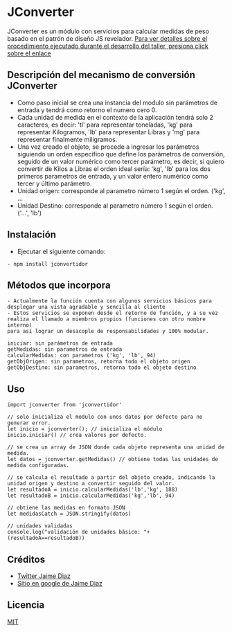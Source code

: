 # JConverter
JConverter es un módulo con servicios para calcular medidas de peso basado en el patrón de diseño JS revelador.
[Para ver detalles sobre el procedimiento ejecutado durante el desarrollo del taller, presiona click sobre el enlace]( https://sites.google.com/view/memodevs)

## Descripción del mecanismo de conversión JConverter
-	Como paso inicial se crea una instancia del modulo sin parámetros de entrada y tendrá como retorno el numero cero 0.
-   Cada unidad de medida en el contexto de la aplicación tendrá solo 2 caracteres, es decir: 'tl' para representar toneladas, 'kg' para representar Kilogramos, 'lb' para representar Libras y 'mg' para representar finalmente miligramos.
-	Una vez creado el objeto, se procede a ingresar los parámetros siguiendo un orden específico que define los parámetros de conversión, seguido de un valor numérico como tercer parámetro, es decir, si quiero convertir de Kilos a Libras el orden ideal sería:  'kg', 'lb' para los dos primeros parametros de entrada, y un valor entero numérico como tercer y último parámetro.
-	Unidad origen: corresponde al parametro número 1 según el orden. ('kg', ...
-	Unidad Destino: corresponde al parametro número 1 según el orden. ('...', 'lb')

## Instalación
- Ejecutar el siguiente comando:
```
- npm install jconvertidor
```

## Métodos que incorpora
```
- Actualmente la función cuenta con algunos servicios básicos para desplegar una vista agradable y sencilla al cliente
- Estos servicios se exponen desde el retorno de función, y a su vez realiza el llamado a miembros propios (funciones con otro nombre interno)
para así lograr un desacople de responsabilidades y 100% modular.
```

```
iniciar: sin parámetros de entrada
getMedidas: sin parametros de entrada
calcularMedidas: con parametros ('kg', 'lb', 94)
getObjOrigen: sin parametros, retorna todo el objeto origen
getObjDestino: sin parametros, retorna todo el objeto destino
```

## Uso
```
import jconverter from 'jconvertidor'

// solo inicializa el modulo con unos datos por defecto para no generar error.
let inicio = jconverter(); // inicializa el módulo
inicio.iniciar() // crea valores por defecto.

// se crea un array de JSON donde cada objeto representa una unidad de medida.
let datos = jconverter.getMedidas() // obtiene todas las unidades de medida configuradas.

// se calcula el resultado a partir del objeto creado, indicando la unidad origen y destino a convertir seguido del valor.
let resultadoA = inicio.calcularMedidas('lb','kg', 188)
let resultadoB = inicio.calcularMedidas('kg','lb', 94)

// obtiene las medidas en formato JSON
let medidasCatch = JSON.stringify(datos)

// unidades validadas
console.log("validación de unidades básico: "+(resultadoA==resultadoB))
```

## Créditos
- [Twitter Jaime Diaz](https://twitter.com/jdiaz0017)
- [Sitio en google de Jaime Diaz](https://sites.google.com/view/memodevs/)

## Licencia
[MIT](https://opensource.org/licenses/MIT)